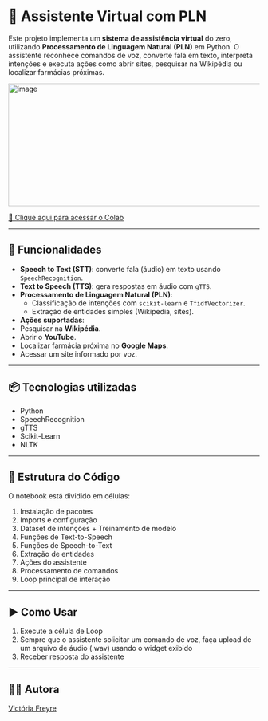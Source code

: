 

# 🤖 Assistente Virtual com PLN

Este projeto implementa um **sistema de assistência virtual** do zero, utilizando **Processamento de Linguagem Natural (PLN)** em Python.  O assistente reconhece comandos de voz, converte fala em texto, interpreta intenções e executa ações como abrir sites, pesquisar na Wikipédia ou localizar farmácias próximas.

<img width="738" height="246" alt="image" src="https://github.com/user-attachments/assets/67a4a7bc-48a7-4b18-8314-90366acf5499" />

[📂 Clique aqui para acessar o Colab](https://colab.research.google.com/drive/1UO3oX0Key_5DikNxDWK78HUl_pyRA7Hz#scrollTo=A1Pa0H65xhwd)

---

## 🚀 Funcionalidades
- **Speech to Text (STT)**: converte fala (áudio) em texto usando `SpeechRecognition`.
- **Text to Speech (TTS)**: gera respostas em áudio com `gTTS`.
- **Processamento de Linguagem Natural (PLN)**:
  - Classificação de intenções com `scikit-learn` e `TfidfVectorizer`.
  - Extração de entidades simples (Wikipedia, sites).
-  **Ações suportadas**:
  - Pesquisar na **Wikipédia**.
  - Abrir o **YouTube**.
  - Localizar farmácia próxima no **Google Maps**.
  - Acessar um site informado por voz.

---

## 📦 Tecnologias utilizadas
- Python
- SpeechRecognition
- gTTS
- Scikit-Learn
- NLTK
---

## 📂 Estrutura do Código

O notebook está dividido em células:

1. Instalação de pacotes
2. Imports e configuração
3. Dataset de intenções + Treinamento de modelo
4. Funções de Text-to-Speech
5. Funções de Speech-to-Text
6. Extração de entidades
7. Ações do assistente
8. Processamento de comandos
9. Loop principal de interação

---

## ▶️ Como Usar
1. Execute a célula de Loop
2. Sempre que o assistente solicitar um comando de voz, faça upload de um arquivo de áudio (.wav) usando o widget exibido
3. Receber resposta do assistente

---

## 👩‍💻 Autora

[Victória Freyre](https://www.linkedin.com/in/vict%C3%B3ria-freyre-220b05291/)

